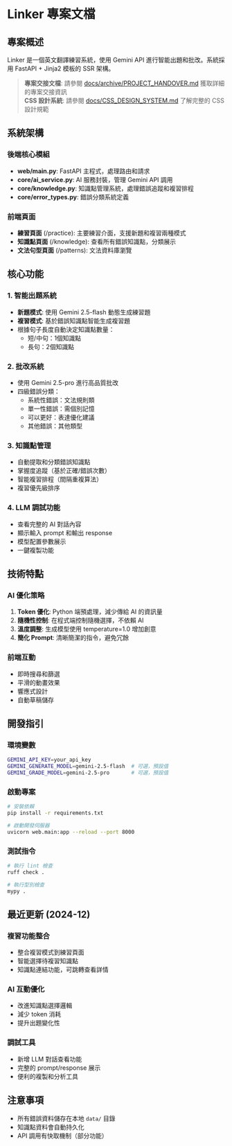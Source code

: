 # Linker 專案文檔

## 專案概述
Linker 是一個英文翻譯練習系統，使用 Gemini API 進行智能出題和批改。系統採用 FastAPI + Jinja2 模板的 SSR 架構。

> **專案交接文檔**: 請參閱 [docs/archive/PROJECT_HANDOVER.md](docs/archive/PROJECT_HANDOVER.md) 獲取詳細的專案交接資訊  
> **CSS 設計系統**: 請參閱 [docs/CSS_DESIGN_SYSTEM.md](docs/CSS_DESIGN_SYSTEM.md) 了解完整的 CSS 設計規範

## 系統架構

### 後端核心模組
- **web/main.py**: FastAPI 主程式，處理路由和請求
- **core/ai_service.py**: AI 服務封裝，管理 Gemini API 調用
- **core/knowledge.py**: 知識點管理系統，處理錯誤追蹤和複習排程
- **core/error_types.py**: 錯誤分類系統定義

### 前端頁面
- **練習頁面** (/practice): 主要練習介面，支援新題和複習兩種模式
- **知識點頁面** (/knowledge): 查看所有錯誤知識點，分類展示
- **文法句型頁面** (/patterns): 文法資料庫瀏覽

## 核心功能

### 1. 智能出題系統
- **新題模式**: 使用 Gemini 2.5-flash 動態生成練習題
- **複習模式**: 基於錯誤知識點智能生成複習題
- 根據句子長度自動決定知識點數量：
  - 短/中句：1個知識點
  - 長句：2個知識點

### 2. 批改系統
- 使用 Gemini 2.5-pro 進行高品質批改
- 四級錯誤分類：
  - 系統性錯誤：文法規則類
  - 單一性錯誤：需個別記憶
  - 可以更好：表達優化建議
  - 其他錯誤：其他類型

### 3. 知識點管理
- 自動提取和分類錯誤知識點
- 掌握度追蹤（基於正確/錯誤次數）
- 智能複習排程（間隔重複算法）
- 複習優先級排序

### 4. LLM 調試功能
- 查看完整的 AI 對話內容
- 顯示輸入 prompt 和輸出 response
- 模型配置參數展示
- 一鍵複製功能

## 技術特點

### AI 優化策略
1. **Token 優化**: Python 端預處理，減少傳給 AI 的資訊量
2. **隨機性控制**: 在程式端控制隨機選擇，不依賴 AI
3. **溫度調整**: 生成模型使用 temperature=1.0 增加創意
4. **簡化 Prompt**: 清晰簡潔的指令，避免冗餘

### 前端互動
- 即時搜尋和篩選
- 平滑的動畫效果
- 響應式設計
- 自動草稿儲存

## 開發指引

### 環境變數
```bash
GEMINI_API_KEY=your_api_key
GEMINI_GENERATE_MODEL=gemini-2.5-flash  # 可選，預設值
GEMINI_GRADE_MODEL=gemini-2.5-pro       # 可選，預設值
```

### 啟動專案
```bash
# 安裝依賴
pip install -r requirements.txt

# 啟動開發伺服器
uvicorn web.main:app --reload --port 8000
```

### 測試指令
```bash
# 執行 lint 檢查
ruff check .

# 執行型別檢查
mypy .
```

## 最近更新 (2024-12)

### 複習功能整合
- 整合複習模式到練習頁面
- 智能選擇待複習知識點
- 知識點連結功能，可跳轉查看詳情

### AI 互動優化
- 改進知識點選擇邏輯
- 減少 token 消耗
- 提升出題變化性

### 調試工具
- 新增 LLM 對話查看功能
- 完整的 prompt/response 展示
- 便利的複製和分析工具

## 注意事項
- 所有錯誤資料儲存在本地 `data/` 目錄
- 知識點資料會自動持久化
- API 調用有快取機制（部分功能）